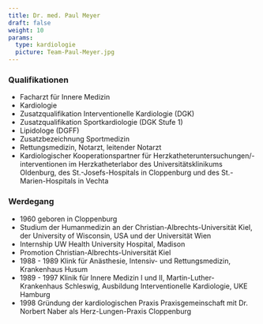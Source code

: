 ```yaml
---
title: Dr. med. Paul Meyer
draft: false
weight: 10
params:
  type: kardiologie
  picture: Team-Paul-Meyer.jpg
---
```

### Qualifikationen
- Facharzt für Innere Medizin
- Kardiologie
- Zusatzqualifikation Interventionelle Kardiologie (DGK)
- Zusatzqualifikation Sportkardiologie (DGK Stufe 1)
- Lipidologe (DGFF)
- Zusatzbezeichnung Sportmedizin
- Rettungsmedizin, Notarzt, leitender Notarzt
- Kardiologischer Kooperationspartner für Herzkatheteruntersuchungen/-interventionen im Herzkatheterlabor des Universitätsklinikums Oldenburg, des St.-Josefs-Hospitals in Cloppenburg und des St.-Marien-Hospitals in Vechta



### Werdegang
- 1960 geboren in Cloppenburg
- Studium der Humanmedizin an der Christian-Albrechts-Universität Kiel, der University of Wisconsin, USA und der Universität Wien
- Internship UW Health University Hospital, Madison
- Promotion Christian-Albrechts-Universität Kiel
- 1988 - 1989 Klink für Anästhesie, Intensiv- und Rettungsmedizin, Krankenhaus Husum
- 1989 - 1997 Klinik für Innere Medizin I und II, Martin-Luther-Krankenhaus Schleswig, Ausbildung Interventionelle Kardiologie, UKE Hamburg
- 1998 Gründung der kardiologischen Praxis Praxisgemeinschaft mit Dr. Norbert Naber als Herz-Lungen-Praxis Cloppenburg
